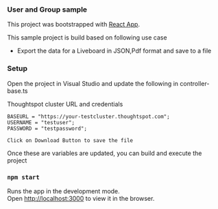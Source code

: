 ### User and Group sample

This project was bootstrapped with [ React App](https://github.com/facebook/create-react-app).

This sample project is build based on following use case
 - Export the data for a Liveboard in JSON,Pdf format and save to a file

### Setup

Open the project in Visual Studio and update the following in controller-base.ts

Thoughtspot cluster URL and credentials

```
BASEURL = "https://your-testcluster.thoughtspot.com";
USERNAME = "testuser";
PASSWORD = "testpassword";
```

```
Click on Download Button to save the file
```

Once these are variables are updated, you can build and execute the project


### `npm start`

Runs the app in the development mode.\
Open [http://localhost:3000](http://localhost:3000) to view it in the browser.



